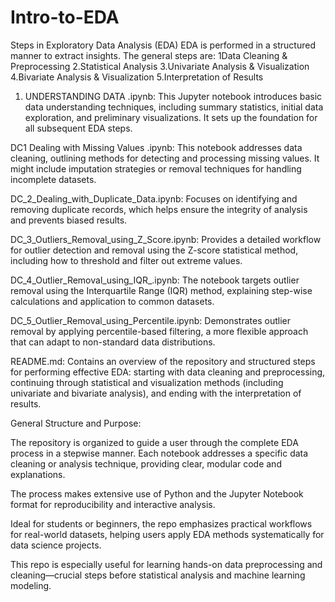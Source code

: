 # Intro-to-EDA
Steps in Exploratory Data Analysis (EDA) EDA is performed in a structured manner to extract insights. The general steps are: 
1Data Cleaning &amp; Preprocessing
2.Statistical Analysis 
3.Univariate Analysis &amp; Visualization 
4.Bivariate Analysis &amp; Visualization 
5.Interpretation of Results



1. UNDERSTANDING DATA .ipynb: This Jupyter notebook introduces basic data understanding techniques, including summary statistics, initial data exploration, and preliminary visualizations. It sets up the foundation for all subsequent EDA steps.

DC1 Dealing with Missing Values .ipynb: This notebook addresses data cleaning, outlining methods for detecting and processing missing values. It might include imputation strategies or removal techniques for handling incomplete datasets.

DC_2_Dealing_with_Duplicate_Data.ipynb: Focuses on identifying and removing duplicate records, which helps ensure the integrity of analysis and prevents biased results.

DC_3_Outliers_Removal_using_Z_Score.ipynb: Provides a detailed workflow for outlier detection and removal using the Z-score statistical method, including how to threshold and filter out extreme values.

DC_4_Outlier_Removal_using_IQR_.ipynb: The notebook targets outlier removal using the Interquartile Range (IQR) method, explaining step-wise calculations and application to common datasets.

DC_5_Outlier_Removal_using_Percentile.ipynb: Demonstrates outlier removal by applying percentile-based filtering, a more flexible approach that can adapt to non-standard data distributions.

README.md: Contains an overview of the repository and structured steps for performing effective EDA: starting with data cleaning and preprocessing, continuing through statistical and visualization methods (including univariate and bivariate analysis), and ending with the interpretation of results.

General Structure and Purpose:

The repository is organized to guide a user through the complete EDA process in a stepwise manner. Each notebook addresses a specific data cleaning or analysis technique, providing clear, modular code and explanations.

The process makes extensive use of Python and the Jupyter Notebook format for reproducibility and interactive analysis.

Ideal for students or beginners, the repo emphasizes practical workflows for real-world datasets, helping users apply EDA methods systematically for data science projects.

This repo is especially useful for learning hands-on data preprocessing and cleaning—crucial steps before statistical analysis and machine learning modeling.
